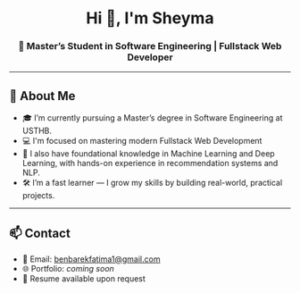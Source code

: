 <h1 align="center">Hi 👋, I'm Sheyma</h1>
<h3 align="center">🚀 Master’s Student in Software Engineering | Fullstack Web Developer</h3>

---

## 🌱 About Me

- 🎓 I’m currently pursuing a Master’s degree in Software Engineering at USTHB.  
- 💻 I'm focused on mastering modern Fullstack Web Development 
- 🤖 I also have foundational knowledge in Machine Learning and Deep Learning, with hands-on experience in recommendation systems and NLP.  
- 🛠 I’m a fast learner — I grow my skills by building real-world, practical projects. 

---

## 📫 Contact

- 📧 Email: benbarekfatima1@gmail.com  
- 🌐 Portfolio: *coming soon*  
- 📄 Resume available upon request
